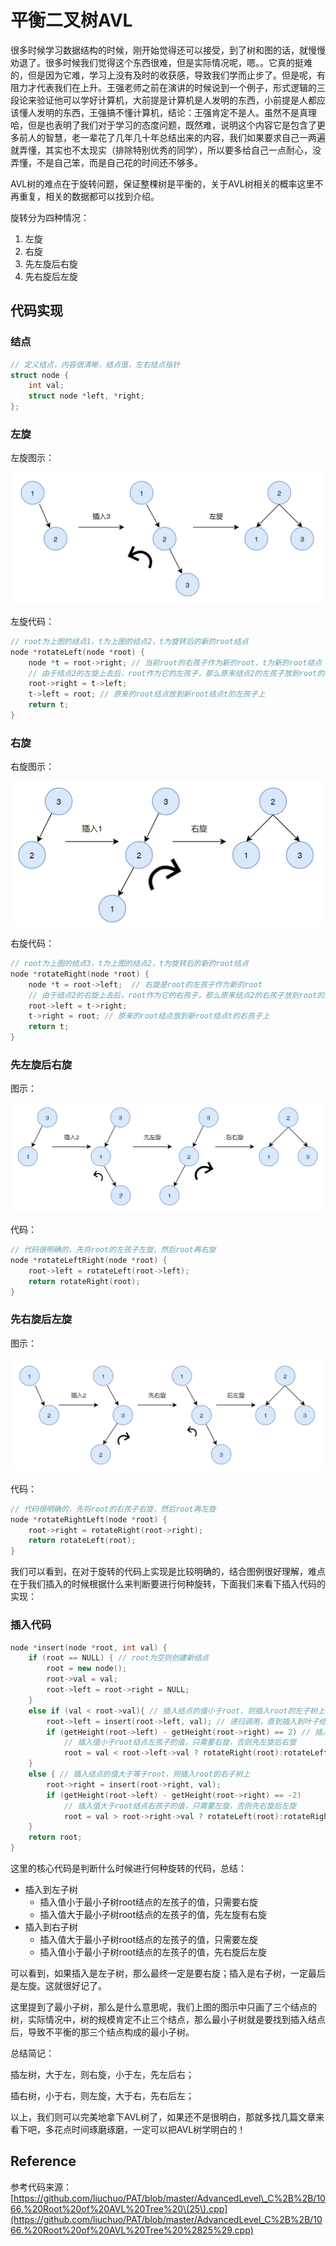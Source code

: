 # 平衡二叉树AVL

很多时候学习数据结构的时候，刚开始觉得还可以接受，到了树和图的话，就慢慢劝退了。很多时候我们觉得这个东西很难，但是实际情况呢，嗯。。它真的挺难的，但是因为它难，学习上没有及时的收获感，导致我们学而止步了。但是呢，有阻力才代表我们在上升。王强老师之前在演讲的时候说到一个例子，形式逻辑的三段论来验证他可以学好计算机，大前提是计算机是人发明的东西，小前提是人都应该懂人发明的东西，王强搞不懂计算机，结论：王强肯定不是人。虽然不是真理哈，但是也表明了我们对于学习的态度问题，既然难，说明这个内容它是包含了更多前人的智慧，老一辈花了几年几十年总结出来的内容，我们如果要求自己一两遍就弄懂，其实也不太现实（排除特别优秀的同学），所以要多给自己一点耐心，没弄懂，不是自己笨，而是自己花的时间还不够多。

AVL树的难点在于旋转问题，保证整棵树是平衡的，关于AVL树相关的概率这里不再重复，相关的数据都可以找到介绍。

旋转分为四种情况：

1. 左旋
2. 右旋
3. 先左旋后右旋
4. 先右旋后左旋

## 代码实现

### 结点

```cpp
// 定义结点，内容很清晰，结点值，左右结点指针
struct node {
    int val;
    struct node *left, *right;
};
```

### 左旋

左旋图示：

![](../.gitbook/assets/image%20%2821%29.png)

左旋代码：

```cpp
// root为上图的结点1，t为上图的结点2，t为旋转后的新的root结点
node *rotateLeft(node *root) {
    node *t = root->right; // 当前root的右孩子作为新的root，t为新的root结点
    // 由于结点2的左旋上去后，root作为它的左孩子，那么原来结点2的左孩子放到root的右孩子上
    root->right = t->left; 
    t->left = root; // 原来的root结点放到新root结点t的左孩子上
    return t;
}
```

### 右旋

右旋图示：

![](../.gitbook/assets/image%20%2818%29.png)

右旋代码：

```cpp
// root为上图的结点3，t为上图的结点2，t为旋转后的新的root结点
node *rotateRight(node *root) {
    node *t = root->left;  // 右旋是root的左孩子作为新的root
    // 由于结点2的右旋上去后，root作为它的右孩子，那么原来结点2的右孩子放到root的左孩子上
    root->left = t->right; 
    t->right = root; // 原来的root结点放到新root结点t的右孩子上
    return t;
}
```

### 先左旋后右旋

图示：

![](../.gitbook/assets/image%20%2824%29.png)

代码：

```cpp
// 代码很明确的，先将root的左孩子左旋，然后root再右旋
node *rotateLeftRight(node *root) {
    root->left = rotateLeft(root->left);
    return rotateRight(root);
}
```

### 先右旋后左旋

图示：

![](../.gitbook/assets/image%20%2825%29.png)

代码：

```cpp
// 代码很明确的，先将root的右孩子右旋，然后root再左旋
node *rotateRightLeft(node *root) {
    root->right = rotateRight(root->right);
    return rotateLeft(root);
}
```

我们可以看到，在对于旋转的代码上实现是比较明确的，结合图例很好理解，难点在于我们插入的时候根据什么来判断要进行何种旋转，下面我们来看下插入代码的实现：

### 插入代码

```cpp
node *insert(node *root, int val) {
    if (root == NULL) { // root为空则创建新结点
        root = new node();
        root->val = val;
        root->left = root->right = NULL;
    }
    else if (val < root->val){ // 插入结点的值小于root，则插入root的左子树上
        root->left = insert(root->left, val); // 递归调用，直到插入到叶子结点上
        if (getHeight(root->left) - getHeight(root->right) == 2) // 插入完成后，判断树是否失衡
            // 插入值小于root结点左孩子的值，只需要右旋，否则先左旋后右旋
            root = val < root->left->val ? rotateRight(root):rotateLeftRight(root);
    }
    else { // 插入结点的值大于等于root，则插入root的右子树上
        root->right = insert(root->right, val);
        if (getHeight(root->left) - getHeight(root->right) == -2) 
            // 插入值大于root结点右孩子的值，只需要左旋，否则先右旋后左旋
            root = val > root->right->val ? rotateLeft(root):rotateRightLeft(root);
    }
    return root;
}
```

这里的核心代码是判断什么时候进行何种旋转的代码，总结：

* 插入到左子树
  * 插入值小于最小子树root结点的左孩子的值，只需要右旋
  * 插入值大于最小子树root结点的左孩子的值，先左旋有右旋
* 插入到右子树
  * 插入值大于最小子树root结点的左孩子的值，只需要左旋
  * 插入值小于最小子树root结点的左孩子的值，先右旋后左旋

可以看到，如果插入是左子树，那么最终一定是要右旋；插入是右子树，一定最后是左旋。这就很好记了。

这里提到了最小子树，那么是什么意思呢，我们上图的图示中只画了三个结点的树，实际情况中，树的规模肯定不止三个结点，那么最小子树就是要找到插入结点后，导致不平衡的那三个结点构成的最小子树。

总结简记：

插左树，大于左，则右旋，小于左，先左后右；

插右树，小于右，则左旋，大于右，先右后左；

以上，我们则可以完美地拿下AVL树了，如果还不是很明白，那就多找几篇文章来看下吧，多花点时间琢磨琢磨，一定可以把AVL树学明白的！

## Reference

参考代码来源：[https://github.com/liuchuo/PAT/blob/master/AdvancedLevel\_C%2B%2B/1066.%20Root%20of%20AVL%20Tree%20\(25\).cpp](https://github.com/liuchuo/PAT/blob/master/AdvancedLevel_C%2B%2B/1066.%20Root%20of%20AVL%20Tree%20%2825%29.cpp)

